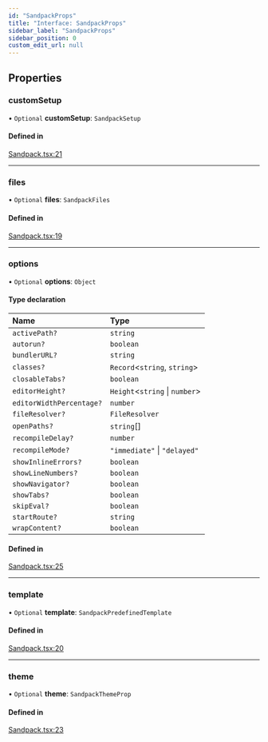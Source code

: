```yaml
---
id: "SandpackProps"
title: "Interface: SandpackProps"
sidebar_label: "SandpackProps"
sidebar_position: 0
custom_edit_url: null
---
```


## Properties

### customSetup

• `Optional` **customSetup**: `SandpackSetup`

#### Defined in

[Sandpack.tsx:21](https://github.com/codesandbox/sandpack/blob/eca3fa8/sandpack-react/src/presets/Sandpack.tsx#L21)

___

### files

• `Optional` **files**: `SandpackFiles`

#### Defined in

[Sandpack.tsx:19](https://github.com/codesandbox/sandpack/blob/eca3fa8/sandpack-react/src/presets/Sandpack.tsx#L19)

___

### options

• `Optional` **options**: `Object`

#### Type declaration

| Name | Type |
| :------ | :------ |
| `activePath?` | `string` |
| `autorun?` | `boolean` |
| `bundlerURL?` | `string` |
| `classes?` | `Record`<`string`, `string`\> |
| `closableTabs?` | `boolean` |
| `editorHeight?` | `Height`<`string` \| `number`\> |
| `editorWidthPercentage?` | `number` |
| `fileResolver?` | `FileResolver` |
| `openPaths?` | `string`[] |
| `recompileDelay?` | `number` |
| `recompileMode?` | ``"immediate"`` \| ``"delayed"`` |
| `showInlineErrors?` | `boolean` |
| `showLineNumbers?` | `boolean` |
| `showNavigator?` | `boolean` |
| `showTabs?` | `boolean` |
| `skipEval?` | `boolean` |
| `startRoute?` | `string` |
| `wrapContent?` | `boolean` |

#### Defined in

[Sandpack.tsx:25](https://github.com/codesandbox/sandpack/blob/eca3fa8/sandpack-react/src/presets/Sandpack.tsx#L25)

___

### template

• `Optional` **template**: `SandpackPredefinedTemplate`

#### Defined in

[Sandpack.tsx:20](https://github.com/codesandbox/sandpack/blob/eca3fa8/sandpack-react/src/presets/Sandpack.tsx#L20)

___

### theme

• `Optional` **theme**: `SandpackThemeProp`

#### Defined in

[Sandpack.tsx:23](https://github.com/codesandbox/sandpack/blob/eca3fa8/sandpack-react/src/presets/Sandpack.tsx#L23)
